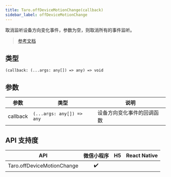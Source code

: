 ```yaml
---
title: Taro.offDeviceMotionChange(callback)
sidebar_label: offDeviceMotionChange
---
```


取消监听设备方向变化事件，参数为空，则取消所有的事件监听。

> [参考文档](https://developers.weixin.qq.com/miniprogram/dev/api/device/motion/wx.offDeviceMotionChange.html)

## 类型

```tsx
(callback: (...args: any[]) => any) => void
```

## 参数

<table>
  <thead>
    <tr>
      <th>参数</th>
      <th>类型</th>
      <th>说明</th>
    </tr>
  </thead>
  <tbody>
    <tr>
      <td>callback</td>
      <td><code>(...args: any[]) =&gt; any</code></td>
      <td>设备方向变化事件的回调函数</td>
    </tr>
  </tbody>
</table>

## API 支持度

| API | 微信小程序 | H5 | React Native |
| :---: | :---: | :---: | :---: |
| Taro.offDeviceMotionChange | ✔️ |  |  |
